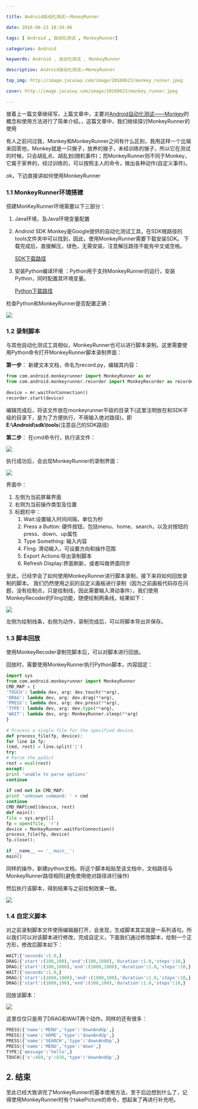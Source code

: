 ```yaml
---

title: Android自动化测试——MoneyRunner

date: 2016-06-23 18:34:46

tags: [ Android , 自动化测试 , MonkeyRunner]

categories: Android

keywords: Android , 自动化测试 , MonkeyRunner

description: Android自动化测试——MoneyRunner

top_img: http://image.jucaiwy.com/image/20160623/monkey_runner.jpeg

cover: http://image.jucaiwy.com/image/20160623/monkey_runner.jpeg

---
```



接着上一篇文章继续写，上篇文章中，主要对[Android自动化测试——Monkey](http://blog.csdn.net/duanbokan/article/details/51742893)的概念和使用方法进行了简单介绍，，这篇文章中，我们继续探讨MonkeyRunner的使用

有人之前问过我，Monkey和MonkeyRunner之间有什么区别，我用这样一个比喻来回答他，Monkey就是一只猴子，放养的猴子，未经训练的猴子，所以它在测试的时候，只会胡乱点、胡乱划(随机事件)；而MonkeyRunner则不同于Monkey，它属于家养的，经过训练的，可以按照主人的命令，做出各种动作(自定义事件)。

ok，下边直接讲如何使用MonkeyRunner


### 1.1 MonkeyRunner环境搭建
搭建MonKeyRunner环境需要以下三部分：

1. Java环境，及Java环境变量配置

2. Android SDK Monkey是Google提供的自动化测试工具，在SDK根路径的tools文件夹中可以找到，因此，使用MonkeyRunner需要下载安装SDK。 下载完成后，直接解压，绿色，无需安装，注意解压路径不能有中文或空格。
	
	[SDK下载路径](http://www.android-doc.com/sdk/index.html)

3. 安装Python编译环境  ：Python用于支持MonkeyRunner的运行，安装Python，同时配置其环境变量。

	[Python下载路径](https://www.python.org/downloads/)

检查Python和MonkeyRunner是否配置正确：

![](http://i.imgur.com/liqPDX8.png)



### 1.2 录制脚本

与其他自动化测试工具相似，MonkeyRunner也可以进行脚本录制。这里需要使用Python命令打开MonkeyRunner脚本录制界面：

**第一步**： 新建文本文档，命名为record.py，编辑其内容：

```python
from com.android.monkeyrunner import MonkeyRunner as mr  
from com.android.monkeyrunner.recorder import MonkeyRecorder as recorder  
      
device = mr.waitForConnection()  
recorder.start(device) 
```
编辑完成后，将该文件放在monkeyrunner平级的目录下(这里注明放在和SDK平级的目录下，是为了方便执行，不用输入绝对路径)，即 **E:\Android\sdk\tools**(注意自己的SDK路径)


**第二步**： 在cmd命令行，执行该文件：


![](http://image.jucaiwy.com/image/20160623/monkey/glI0yVI.png)



执行成功后，会出现MonkeyRunner的录制界面：


![](http://image.jucaiwy.com/image/20160623/monkey/2wgySa6.png)

界面中：

1. 左侧为当前屏幕界面
2. 右侧为当前操作类型及位置
3. 标题栏中：
	1. Wait:设置输入时间间隔，单位为秒
	2. Press a Button: 硬件按钮，包括menu、home、search，以及对按钮的press、down、up属性
	3. Type Something: 输入内容
	4. Fling: 滑动输入，可设置方向和操作范围
	5. Export Actions:导出录制脚本
	6. Refresh Display:界面刷新，或者叫做界面同步

至此，已经学会了如何使用MonkeyRunner进行脚本录制，接下来将如何回放录制的脚本。
我们仍然使用之前的自定义画板进行录制（因为之前画板代码存在问题，没有绘制点，只是绘制线，因此需要输入滑动事件），我们使用MonkeyRecoder的Fling功能，随便绘制两条线，结果如下：


![](http://image.jucaiwy.com/image/20160623/monkey/BzLeUro.png)

左侧为绘制线条，右侧为动作，录制完成后，可以将脚本导出并保存。

### 1.3 脚本回放

使用MonkeyRecoder录制完脚本后，可以对脚本进行回放。


回放时，需要使用MonkeyRunner执行Python脚本，内容固定：

```python
import sys
from com.android.monkeyrunner import MonkeyRunner
CMD_MAP = {
'TOUCH': lambda dev, arg: dev.touch(**arg),
'DRAG': lambda dev, arg: dev.drag(**arg),
'PRESS': lambda dev, arg: dev.press(**arg),
'TYPE': lambda dev, arg: dev.type(**arg),
'WAIT': lambda dev, arg: MonkeyRunner.sleep(**arg)
}
		
# Process a single file for the specified device.
def process_file(fp, device):
for line in fp:
(cmd, rest) = line.split('|')
try:
# Parse the pydict
rest = eval(rest)
except:
print 'unable to parse options'
continue
		
if cmd not in CMD_MAP:
print 'unknown command: ' + cmd
continue
CMD_MAP[cmd](device, rest)
def main():
file = sys.argv[1]
fp = open(file, 'r')
device = MonkeyRunner.waitForConnection()
process_file(fp, device)
fp.close();
		
if __name__ == '__main__':
main()
```

同样的操作，新建python文档，将这个脚本粘贴至该文档中，文档路径与MonkeyRunner路径相同(避免使用绝对路径进行操作)

然后执行该脚本，得到结果与之前绘制效果一致。

![](http://image.jucaiwy.com/image/20160623/monkey/GluioC1.gif)




### 1.4 自定义脚本

对之前录制脚本文件使用编辑器打开，会发现，生成脚本其实就是一系列语句，所以我们可以对该脚本进行修改，完成自定义，下面我们通过修改脚本，绘制一个正方形，修改后脚本如下：

```python
WAIT|{'seconds':5.0,} 
DRAG|{'start':(100,100),'end':(100,1000),'duration':1.0,'steps':10,}
DRAG|{'start':(100,1000),'end':(1000,1000),'duration':1.0,'steps':10,}
WAIT|{'seconds':1.0,} 
DRAG|{'start':(1000,1000),'end':(1000,100),'duration':1.0,'steps':10,}
DRAG|{'start':(1000,100),'end':(100,100),'duration':1.0,'steps':10,}
```

回放该脚本：

![](http://image.jucaiwy.com/image/20160623/monkey/6KGGXc2.gif)

这里仅仅只是用了DRAG和WAIT两个动作。同样的还有很多：

```python
PRESS|{'name':'MENU','type':'downAndUp',}
PRESS|{'name':'HOME','type':'downAndUp',}
PRESS|{'name':'SEARCH','type':'downAndUp',}
PRESS|{'name':'MENU','type':'down',}
TYPE|{'message':'hello',}
TOUCH|{'x':469,'y':836,'type':'downAndUp',}
```

## 2. 结束

至此已经大致讲完了MonkeyRunner的基本使用方法，至于后边想到什么了，记得使用MonkeyRunner时有个takePicture的命令，想起来了再进行补充吧。


